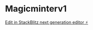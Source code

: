# Magicminterv1

[Edit in StackBlitz next generation editor ⚡️](https://stackblitz.com/~/github.com/drazpa/Magicminterv1)